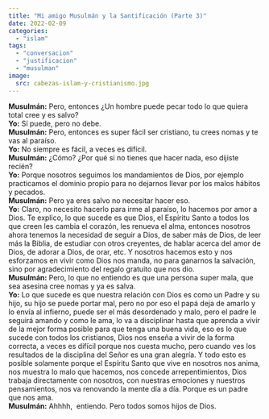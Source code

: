 ```yaml
---
title: "Mi amigo Musulmán y la Santificación (Parte 3)"
date: 2022-02-09
categories: 
  - "islam"
tags: 
  - "conversacion"
  - "justificacion"
  - "musulman"
image:
  src: cabezas-islam-y-cristianismo.jpg
---
```


**Musulmán:** Pero, entonces ¿Un hombre puede pecar todo lo que quiera total cree y es salvo?  
**Yo:** Sí puede, pero no debe.  
**Musulmán:** Pero, entonces es super fácil ser cristiano, tu crees nomas y te vas al paraíso.  
**Yo:** No siempre es fácil, a veces es difícil.  
**Musulmán:** ¿Cómo? ¿Por qué si no tienes que hacer nada, eso dijiste recién?  
**Yo:** Porque nosotros seguimos los mandamientos de Dios, por ejemplo practicamos el dominio propio para no dejarnos llevar por los malos hábitos y pecados.  
**Musulmán:** Pero ya eres salvo no necesitar hacer eso.  
**Yo:** Claro, no necesito hacerlo para irme al paraíso, lo hacemos por amor a Dios. Te explico, lo que sucede es que Dios, el Espíritu Santo a todos los que creen les cambia el corazón, les renueva el alma, entonces nosotros ahora tenemos la necesidad de seguir a Dios, de saber más de Dios, de leer más la Biblia, de estudiar con otros creyentes, de hablar acerca del amor de Dios, de adorar a Dios, de orar, etc. Y nosotros hacemos esto y nos esforzamos en vivir como Dios nos manda, no para ganarnos la salvación, sino por agradecimiento del regalo gratuito que nos dio.  
**Musulmán:** Pero, lo que no entiendo es que una persona super mala, que sea asesina cree nomas y ya es salva.  
**Yo:** Lo que sucede es que nuestra relación con Dios es como un Padre y su hijo, su hijo se puede portar mal, pero no por eso el papá deja de amarlo y lo envía al infierno, puede ser el más desordenado y malo, pero el padre le seguirá amando y como le ama, lo va a disciplinar hasta que aprenda a vivir de la mejor forma posible para que tenga una buena vida, eso es lo que sucede con todos los cristianos, Dios nos enseña a vivir de la forma correcta, a veces es difícil porque nos cuesta mucho, pero cuando ves los resultados de la disciplina del Señor es una gran alegría. Y todo esto es posible solamente porque el Espíritu Santo que vive en nosotros nos anima, nos muestra lo malo que hacemos, nos concede arrepentimientos, Dios trabaja directamente con nosotros, con nuestras emociones y nuestros pensamientos, nos va renovando la mente día a día. Porque es un padre que nos ama.  
**Musulmán:** Ahhhh,  entiendo. Pero todos somos hijos de Dios.
